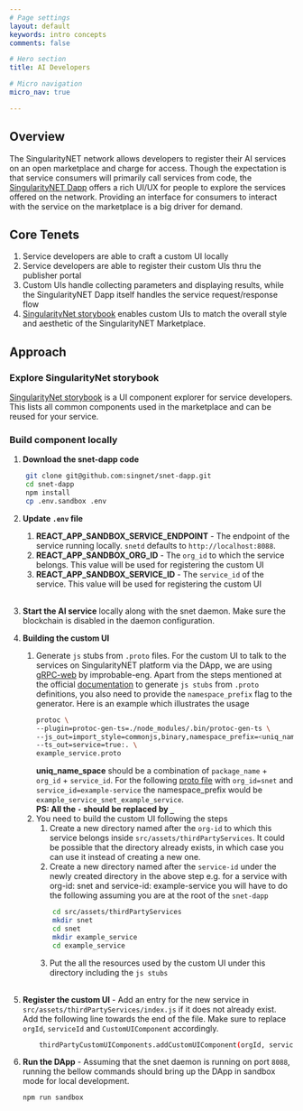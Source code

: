 ```yaml
---
# Page settings
layout: default
keywords: intro concepts
comments: false

# Hero section
title: AI Developers

# Micro navigation
micro_nav: true

---
```


## Overview

The SingularityNET network allows developers to register their AI services on an open marketplace and charge for access. Though the expectation is that service consumers will primarily call services from code, the <a href="https://beta.singularitynet.io/" target="_bank">SingularityNET Dapp</a> offers a rich UI/UX for people to explore the services offered on the network. 
Providing an interface for consumers to interact with the service on the marketplace is a big driver for demand. 


## Core Tenets

1. Service developers are able to craft a custom UI locally
1. Service developers are able to register their custom UIs thru the publisher portal
1. Custom UIs handle collecting parameters and displaying results, while the SingularityNET Dapp itself handles the service request/response flow
1. <a href="http://custom-ui.singularitynet.io.s3-website-us-east-1.amazonaws.com/?path=/story/alerts-alertbox--live-source" target="_blank">SingularityNet storybook</a> enables custom UIs to match the overall style and aesthetic of the SingularityNET Marketplace. 

## Approach

### Explore SingularityNet storybook
<a href="http://custom-ui.singularitynet.io.s3-website-us-east-1.amazonaws.com/?path=/story/alerts-alertbox--live-source" target="_blank">SingularityNet storybook</a> is a UI component explorer for service developers. This lists all common components used in the marketplace and can be reused for your service.

### Build component locally

1. **Download the snet-dapp code**
```sh
    git clone git@github.com:singnet/snet-dapp.git
    cd snet-dapp
    npm install
    cp .env.sandbox .env
```

2. **Update `.env` file**
    1. **REACT_APP_SANDBOX_SERVICE_ENDPOINT** - The endpoint of the service running locally. `snetd` defaults to `http://localhost:8088`.
    2. **REACT_APP_SANDBOX_ORG_ID** - The `org_id` to which the service belongs. This value will be used for registering the custom UI
    3. **REACT_APP_SANDBOX_SERVICE_ID** - The `service_id` of the service. This value will be used for registering the custom UI
    <br/><br/> 

3. **Start the AI service** locally along with the snet daemon. Make sure the blockchain is disabled in the daemon configuration. 

4. **Building the custom UI**
    1. Generate `js` stubs from `.proto` files. 
        For the custom UI to talk to the services on SingularityNET platform via the DApp, we are using <a href="https://github.com/improbable-eng/grpc-web" target="_blank">gRPC-web</a> by improbable-eng. Apart from the steps mentioned at the official <a href="https://github.com/improbable-eng/grpc-web/blob/master/client/grpc-web/docs/code-generation.md" target="_blank">documentation</a> to generate `js stubs` from `.proto` definitions, you also need to provide the `namespace_prefix` flag to the generator. Here is an example which illustrates the usage
        ```sh
        protoc \
        --plugin=protoc-gen-ts=./node_modules/.bin/protoc-gen-ts \
        --js_out=import_style=commonjs,binary,namespace_prefix=<uniq_name_space>:. \
        --ts_out=service=true:. \
        example_service.proto
        ```
        **uniq_name_space** should be a combination of `package_name` + `org_id` + `service_id`.
For the following <a href="https://github.com/singnet/example-service/blob/master/service/service_spec/example_service.proto" target="_blank">proto file</a> with `org_id=snet` and `service_id=example-service` the namespace_prefix would be `example_service_snet_example_service`. <br />
        **PS: All the `-` should be replaced by `_`**    
    2. You need to build the custom UI following the steps
        1. Create a new directory named after the `org-id` to which this service belongs inside `src/assets/thirdPartyServices`. It could be possible that the directory already exists, in which case you can use it instead of creating a new one.
        2. Create a new directory named after the `service-id` under the newly created directory in the above step e.g. for a service with org-id: snet and service-id: example-service you will have to do the following assuming you are at the root of the `snet-dapp`
        ```sh
            cd src/assets/thirdPartyServices
            mkdir snet
            cd snet
            mkdir example_service
            cd example_service
        ```
        3. Put the all the resources used by the custom UI under this directory including the `js stubs`
    <br/><br/>

5. **Register the custom UI** - Add an entry for the new service in `src/assets/thirdPartyServices/index.js` if it does not already exist. Add the following line towards the end of the file. Make sure to replace `orgId`, `serviceId` and `CustomUIComponent` accordingly. 
    ```sh
        thirdPartyCustomUIComponents.addCustomUIComponent(orgId, serviceId, CustomUIComponent);
    ```

6. **Run the DApp** - Assuming that the snet daemon is running on port `8088`, running the bellow commands should bring up the DApp in sandbox mode for local development.
    ```sh
    npm run sandbox
    ```
